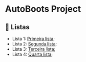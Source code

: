 # AutoBoots Project

<h2> 📑 Listas  </h2>

 - Lista 1: [Primeira lista](https://github.com/LucasMedici/AutoBootsProject/tree/lista_01); <br>
 - Lista 2: [Segunda lista](https://github.com/LucasMedici/AutoBootsProject/tree/lista_02); <br> 
 - Lista 3: [Terceira lista](https://github.com/LucasMedici/AutoBootsProject/tree/lista_03); <br> 
 - Lista 4: [Quarta lista](https://github.com/LucasMedici/AutoBootsProject/tree/lista_04); <br> 
